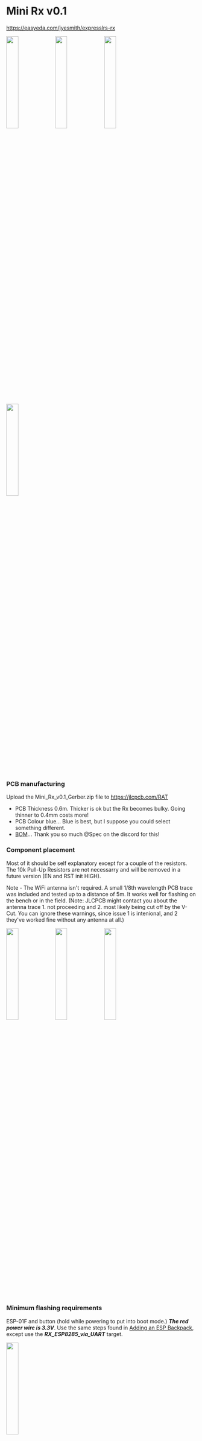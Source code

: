 # Mini Rx v0.1


https://easyeda.com/jyesmith/expresslrs-rx


<img src="img/pcb.jpg" width="25%"> <img src="img/antenna.jpg" width="25%"> <img src="img/front.jpg" width="25%"> <img src="img/back.jpg" width="25%">


### PCB manufacturing

Upload the Mini_Rx_v0.1_Gerber.zip file to https://jlcpcb.com/RAT


- PCB Thickness 0.6m. Thicker is ok but the Rx becomes bulky.  Going thinner to 0.4mm costs more!
- PCB Colour blue... Blue is best, but I suppose you could select something different.
- [BOM](https://docs.google.com/spreadsheets/d/1T2mhwylJRkJdaq0IyqfzjkTpoj9uZ8fdSAFEOPCxJ9Y/edit#gid=179311956)... Thank you so much @Spec on the discord for this!



### Component placement

Most of it should be self explanatory except for a couple of the resistors. The 10k Pull-Up Resistors are not necessarry and will be removed in a future version (EN and RST init HIGH).


Note - The WiFi antenna isn't required. A small 1/8th wavelength PCB trace was included and tested up to a distance of 5m.  It works well for flashing on the bench or in the field. (Note: JLCPCB might contact you about the antenna trace 1. not proceeding and 2. most likely being cut off by the V-Cut. You can ignore these warnings, since issue 1 is intenional, and 2 they've worked fine without any antenna at all.)


<img src="img/Mini_Rx_v0.1_pcb_image.png" width="25%"> <img src="img/Mini_Rx_v0.1_pcb_image_labelled.png" width="25%"> <img src="Mini_Rx_v0.1_Schematic.png" width="25%">



### Minimum flashing requirements
ESP-01F and button (hold while powering to put into boot mode.) ***The red power wire is 3.3V***. Use the same steps found in [Adding an ESP Backpack](https://github.com/AlessandroAU/ExpressLRS/wiki/ESP-Backpack-Addon), except use the ***RX_ESP8285_via_UART*** target.



<img src="img/minimum_flash_components.jpg" width="25%">
